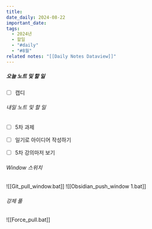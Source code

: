 ```yaml
---
title: 
date_daily: 2024-08-22
important_date: 
tags:
  - 2024년
  - 할일
  - "#daily"
  - "#8월"
related notes: "[[Daily Notes Dataview]]"
---
```

##### 오늘 노트 및 할 일 
- [ ] 캡디




###### 내일 노트 및 할 일
- [ ] 5차 과제
- [ ] 일기로 아이디어 작성하기
- [ ] 5차 강의마저 보기


######  Window 스위치
![[Git_pull_window.bat]]
![[Obsidian_push_window 1.bat]]



###### 강제 풀
![[Force_pull.bat]]